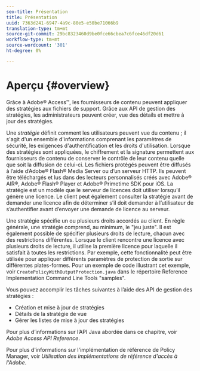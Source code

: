 ```yaml
---
seo-title: Présentation
title: Présentation
uuid: 7363d241-6947-4a9c-80e5-e50be71066b9
translation-type: tm+mt
source-git-commit: 29bc8323460d9be0fce66cbea7c6fce46df20d61
workflow-type: tm+mt
source-wordcount: '301'
ht-degree: 0%

---
```



# Aperçu {#overview}

Grâce à Adobe® Access™, les fournisseurs de contenu peuvent appliquer des stratégies aux fichiers de support. Grâce aux API de gestion des stratégies, les administrateurs peuvent créer, vue des détails et mettre à jour des stratégies.

Une *stratégie* définit comment les utilisateurs peuvent vue du contenu ; il s&#39;agit d&#39;un ensemble d&#39;informations comprenant les paramètres de sécurité, les exigences d&#39;authentification et les droits d&#39;utilisation. Lorsque des stratégies sont appliquées, le chiffrement et la signature permettent aux fournisseurs de contenu de conserver le contrôle de leur contenu quelle que soit la diffusion de celui-ci. Les fichiers protégés peuvent être diffusés à l’aide d’Adobe® Flash® Media Server ou d’un serveur HTTP. Ils peuvent être téléchargés et lus dans des lecteurs personnalisés créés avec Adobe® AIR®, Adobe® Flash® Player et Adobe® Primetime SDK pour iOS. La stratégie est un modèle que le serveur de licences doit utiliser lorsqu’il génère une licence. Le client peut également consulter la stratégie avant de demander une licence afin de déterminer s’il doit demander à l’utilisateur de s’authentifier avant d’envoyer une demande de licence au serveur.

Une stratégie spécifie un ou plusieurs droits accordés au client. En règle générale, une stratégie comprend, au minimum, le &quot;jeu juste&quot;. Il est également possible de spécifier plusieurs droits de lecture, chacun avec des restrictions différentes. Lorsque le client rencontre une licence avec plusieurs droits de lecture, il utilise la première licence pour laquelle il satisfait à toutes les restrictions. Par exemple, cette fonctionnalité peut être utilisée pour appliquer différents paramètres de protection de sortie sur différentes plates-formes. Pour un exemple de code illustrant cet exemple, voir `CreatePolicyWithOutputProtection.java` dans le répertoire Reference Implementation Command Line Tools &quot;samples&quot;.

Vous pouvez accomplir les tâches suivantes à l’aide des API de gestion des stratégies :

* Création et mise à jour de stratégies
* Détails de la stratégie de vue
* Gérer les listes de mise à jour des stratégies

Pour plus d’informations sur l’API Java abordée dans ce chapitre, voir *Adobe Access API Reference*.

Pour plus d&#39;informations sur l&#39;implémentation de référence de Policy Manager, voir *Utilisation des implémentations de référence d&#39;accès à l&#39;Adobe*.
